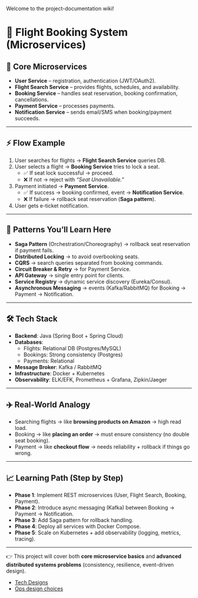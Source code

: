 Welcome to the project-documentation wiki!

# 🛫 Flight Booking System (Microservices)

## 🎯 Core Microservices
- **User Service** – registration, authentication (JWT/OAuth2).  
- **Flight Search Service** – provides flights, schedules, and availability.  
- **Booking Service** – handles seat reservation, booking confirmation, cancellations.  
- **Payment Service** – processes payments.  
- **Notification Service** – sends email/SMS when booking/payment succeeds.  

---

## ⚡ Flow Example
1. User searches for flights → **Flight Search Service** queries DB.  
2. User selects a flight → **Booking Service** tries to lock a seat.  
   - ✅ If seat lock successful → proceed.  
   - ❌ If not → reject with *“Seat Unavailable.”*  
3. Payment initiated → **Payment Service**.  
   - ✅ If success → booking confirmed, event → **Notification Service**.  
   - ❌ If failure → rollback seat reservation (**Saga pattern**).  
4. User gets e-ticket notification.  

---

## 🔑 Patterns You’ll Learn Here
- **Saga Pattern** (Orchestration/Choreography) → rollback seat reservation if payment fails.  
- **Distributed Locking** → to avoid overbooking seats.  
- **CQRS** → search queries separated from booking commands.  
- **Circuit Breaker & Retry** → for Payment Service.  
- **API Gateway** → single entry point for clients.  
- **Service Registry** → dynamic service discovery (Eureka/Consul).  
- **Asynchronous Messaging** → events (Kafka/RabbitMQ) for Booking → Payment → Notification.  

---

## 🛠 Tech Stack
- **Backend**: Java (Spring Boot + Spring Cloud)  
- **Databases**:  
  - Flights: Relational DB (Postgres/MySQL)  
  - Bookings: Strong consistency (Postgres)  
  - Payments: Relational  
- **Message Broker**: Kafka / RabbitMQ  
- **Infrastructure**: Docker + Kubernetes  
- **Observability**: ELK/EFK, Prometheus + Grafana, Zipkin/Jaeger  

---

## ✈️ Real-World Analogy
- Searching flights → like **browsing products on Amazon** → high read load.  
- Booking → like **placing an order** → must ensure consistency (no double seat booking).  
- Payment → like **checkout flow** → needs reliability + rollback if things go wrong.  

---

## 📈 Learning Path (Step by Step)
- **Phase 1**: Implement REST microservices (User, Flight Search, Booking, Payment).  
- **Phase 2**: Introduce async messaging (Kafka) between Booking → Payment → Notification.  
- **Phase 3**: Add Saga pattern for rollback handling.  
- **Phase 4**: Deploy all services with Docker Compose.  
- **Phase 5**: Scale on Kubernetes + add observability (logging, metrics, tracing).  

---

👉 This project will cover both **core microservice basics** and **advanced distributed systems problems** (consistency, resilience, event-driven design).

- [Tech Designs](./Design.md)
- [Ops design choices](./Devops.md)


